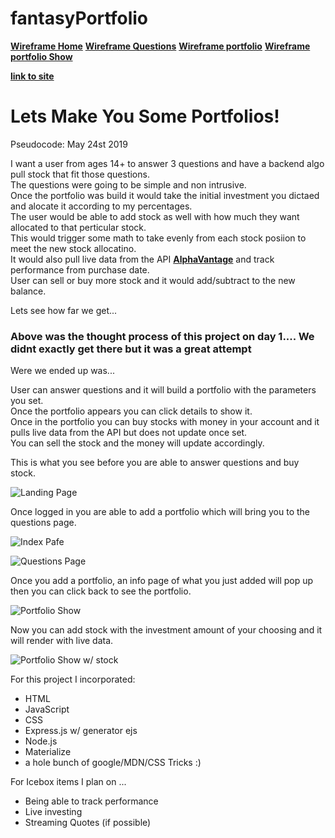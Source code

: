 # fantasyPortfolio

[**Wireframe Home**](https://wireframe.cc/ohG1NM)
[**Wireframe Questions**](https://wireframe.cc/umliqa)
[**Wireframe portfolio**](https://wireframe.cc/INmTg5)
[**Wireframe portfolio Show**](https://wireframe.cc/7jRl3l)


[**link to site**](https://dry-escarpment-82584.herokuapp.com/)

# Lets Make You Some Portfolios!

Pseudocode: May 24st 2019

I want a user from ages 14+ to answer 3 questions and have a backend algo pull stock that fit those questions.  
The questions were going to be simple and non intrusive.  
Once the portfolio was build it would take the initial investment you dictaed and alocate it according to my percentages.  
The user would be able to add stock as well with how much they want allocated to that perticular stock.  
This would trigger some math to take evenly from each stock posiion to meet the new stock allocatino.  
It would also pull live data from the API [**AlphaVantage**](ps://www.alphavantage.co/documentation/) and track performance from purchase date.  
User can sell or buy more stock and it would add/subtract to the new balance.  

Lets see how far we get...


### Above was the thought process of this project on day 1.... We didnt exactly get there but it was a great attempt 

Were we ended up was...  

User can answer questions and it will build a portfolio with the parameters you set.  
Once the portfolio appears you can click details to show it.  
Once in the portfolio you can buy stocks with money in your account and it pulls live data from the API but does not update once set.  
You can sell the stock and the money will update accordingly.  

This is what you see before you are able to answer questions and buy stock.  

![Landing Page](https://i.imgur.com/7g5NUu5.jpg)  

Once logged in you are able to add a portfolio which will bring you to the questions page.  

![Index Pafe](https://i.imgur.com/wVOGJc8.png)  

![Questions Page](https://i.imgur.com/FawobZ4.png)  

Once you add a portfolio, an info page of what you just added will pop up then you can click back to see the portfolio.  

![Portfolio Show](https://i.imgur.com/eP50shi.png)  

Now you can add stock with the investment amount of your choosing and it will render with live data.  

![Portfolio Show w/ stock](https://i.imgur.com/c1JRScF.png)

For this project I incorporated:

 * HTML
 * JavaScript
 * CSS
 * Express.js w/ generator ejs
 * Node.js
 * Materialize
 * a hole bunch of google/MDN/CSS Tricks :)

For Icebox items I plan on ...

* Being able to track performance
* Live investing
* Streaming Quotes (if possible)


